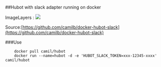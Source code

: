 ##Hubot with slack adapter running on docker

ImageLayers : [![](https://badge.imagelayers.io/camil/hubot:latest.svg)](https://imagelayers.io/?images=camil/hubot:latest)

Source:[https://github.com/camilb/docker-hubot-slack](https://github.com/camilb/docker-hubot-slack)

###Use


        docker pull camil/hubot
        docker run --name=hubot -d -e 'HUBOT_SLACK_TOKEN=xxx-12345-xxxx' camil/hubot
        